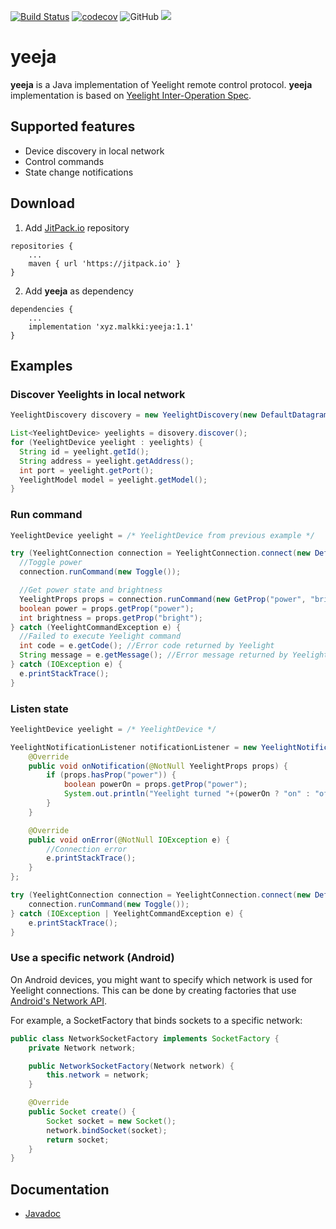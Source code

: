 [![Build Status](https://travis-ci.org/mjaakko/yeeja.svg?branch=master)](https://travis-ci.org/mjaakko/yeeja)
[![codecov](https://codecov.io/gh/mjaakko/yeeja/branch/master/graph/badge.svg)](https://codecov.io/gh/mjaakko/yeeja)
![GitHub](https://img.shields.io/github/license/mjaakko/yeeja.svg)
[![](https://jitpack.io/v/xyz.malkki/yeeja.svg)](https://jitpack.io/#xyz.malkki/yeeja)
# yeeja

**yeeja** is a Java implementation of Yeelight remote control protocol. 
**yeeja** implementation is based on [Yeelight Inter-Operation 
Spec](https://www.yeelight.com/download/Yeelight_Inter-Operation_Spec.pdf).

## Supported features

* Device discovery in local network
* Control commands
* State change notifications

## Download

1. Add [JitPack.io](https://jitpack.io/) repository
```
repositories {
	...
	maven { url 'https://jitpack.io' }
}
```
2. Add **yeeja** as dependency
```
dependencies {
	...
	implementation 'xyz.malkki:yeeja:1.1'
}
```

## Examples

### Discover Yeelights in local network

```java
YeelightDiscovery discovery = new YeelightDiscovery(new DefaultDatagramSocketFactory(), new DefaultInetAddressFactory());

List<YeelightDevice> yeelights = disovery.discover();
for (YeelightDevice yeelight : yeelights) {
  String id = yeelight.getId();
  String address = yeelight.getAddress();
  int port = yeelight.getPort();
  YeelightModel model = yeelight.getModel();
}
```

### Run command

```java
YeelightDevice yeelight = /* YeelightDevice from previous example */

try (YeelightConnection connection = YeelightConnection.connect(new DefaultSocketFactory(), new DefaultInetAddressFactory(), yeelight, null /*No notification listener*/)) {
  //Toggle power
  connection.runCommand(new Toggle());

  //Get power state and brightness
  YeelightProps props = connection.runCommand(new GetProp("power", "bright"));
  boolean power = props.getProp("power");
  int brightness = props.getProp("bright");
} catch (YeelightCommandException e) {
  //Failed to execute Yeelight command
  int code = e.getCode(); //Error code returned by Yeelight
  String message = e.getMessage(); //Error message returned by Yeelight
} catch (IOException e) {
  e.printStackTrace();
}
```

### Listen state

```java
YeelightDevice yeelight = /* YeelightDevice */

YeelightNotificationListener notificationListener = new YeelightNotificationListener() {
    @Override
    public void onNotification(@NotNull YeelightProps props) {
        if (props.hasProp("power")) {
            boolean powerOn = props.getProp("power");
            System.out.println("Yeelight turned "+(powerOn ? "on" : "off"));
        }
    }

    @Override
    public void onError(@NotNull IOException e) {
        //Connection error
        e.printStackTrace();
    }
};

try (YeelightConnection connection = YeelightConnection.connect(new DefaultSocketFactory(), new DefaultInetAddressFactory(), yeelight, notificationListener)) {
    connection.runCommand(new Toggle());
} catch (IOException | YeelightCommandException e) {
    e.printStackTrace();
}
```

### Use a specific network (Android)

On Android devices, you might want to specify which network is used for Yeelight connections. This can be done by creating factories that use [Android's Network API](https://developer.android.com/reference/android/net/Network).

For example, a SocketFactory that binds sockets to a specific network:
```java
public class NetworkSocketFactory implements SocketFactory {
    private Network network;

    public NetworkSocketFactory(Network network) {
        this.network = network;
    }

    @Override
    public Socket create() {
        Socket socket = new Socket();
        network.bindSocket(socket);
        return socket;
    }
}
```

## Documentation

* [Javadoc](https://javadoc.jitpack.io/com/github/mjaakko/yeeja/1.1/javadoc/index.html)

